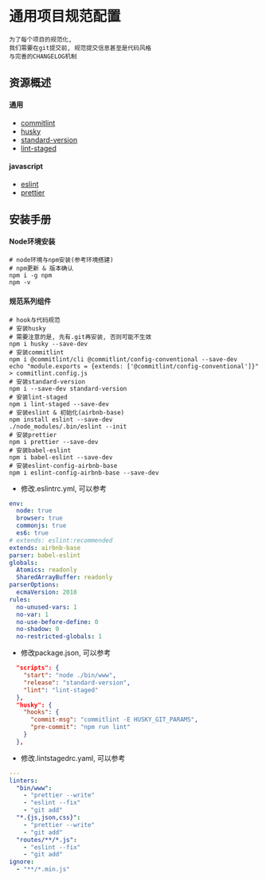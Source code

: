 # 通用项目规范配置

    为了每个项目的规范化,
    我们需要在git提交前, 规范提交信息甚至是代码风格
    与完善的CHANGELOG机制

## 资源概述

#### 通用
- [commitlint](https://github.com/conventional-changelog/commitlint)
- [husky](https://github.com/typicode/husky)
- [standard-version](https://github.com/conventional-changelog/standard-version)
- [lint-staged](https://github.com/okonet/lint-staged)

#### javascript
- [eslint](https://github.com/eslint/eslint)
- [prettier](https://github.com/prettier/prettier)

## 安装手册

#### Node环境安装

```shell
# node环境与npm安装(参考环境搭建)
# npm更新 & 版本确认
npm i -g npm
npm -v
```

#### 规范系列组件

```shell
# hook与代码规范
# 安装husky
# 需要注意的是, 先有.git再安装, 否则可能不生效
npm i husky --save-dev
# 安装commitlint
npm i @commitlint/cli @commitlint/config-conventional --save-dev
echo "module.exports = {extends: ['@commitlint/config-conventional']}" > commitlint.config.js
# 安装standard-version
npm i --save-dev standard-version
# 安装lint-staged
npm i lint-staged --save-dev
# 安装eslint & 初始化(airbnb-base)
npm install eslint --save-dev
./node_modules/.bin/eslint --init
# 安装prettier
npm i prettier --save-dev
# 安装babel-eslint
npm i babel-eslint --save-dev
# 安装eslint-config-airbnb-base
npm i eslint-config-airbnb-base --save-dev
```
* 修改.eslintrc.yml, 可以参考

```yaml
env:
  node: true
  browser: true
  commonjs: true
  es6: true
# extends: eslint:recommended
extends: airbnb-base
parser: babel-eslint
globals:
  Atomics: readonly
  SharedArrayBuffer: readonly
parserOptions:
  ecmaVersion: 2018
rules:
  no-unused-vars: 1
  no-var: 1
  no-use-before-define: 0
  no-shadow: 0
  no-restricted-globals: 1
```

* 修改package.json, 可以参考

```json
  "scripts": {
    "start": "node ./bin/www",
    "release": "standard-version",
    "lint": "lint-staged"
  },
  "husky": {
    "hooks": {
      "commit-msg": "commitlint -E HUSKY_GIT_PARAMS",
      "pre-commit": "npm run lint"
    }
  },
```

* 修改.lintstagedrc.yaml, 可以参考

```yaml
---
linters: 
  "bin/www":
    - "prettier --write"
    - "eslint --fix"
    - "git add"
  "*.{js,json,css}": 
    - "prettier --write"
    - "git add"
  "routes/**/*.js": 
    - "eslint --fix"
    - "git add"
ignore:
  - "**/*.min.js"
```